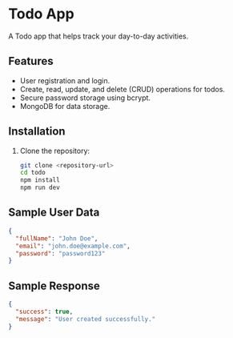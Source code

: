 # Todo App

A Todo app that helps track your day-to-day activities.

## Features

- User registration and login.
- Create, read, update, and delete (CRUD) operations for todos.
- Secure password storage using bcrypt.
- MongoDB for data storage.

## Installation

1. Clone the repository:
   ```sh
   git clone <repository-url>
   cd todo
   npm install
   npm run dev
   ```

## Sample User Data

```json
{
  "fullName": "John Doe",
  "email": "john.doe@example.com",
  "password": "password123"
}
```

## Sample Response

```json
{
  "success": true,
  "message": "User created successfully."
}
```